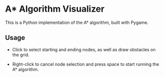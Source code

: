 # A* Algorithm Visualizer

This is a Python implementation of the A* algorithm, built with Pygame.

## Usage

- Click to select starting and ending nodes, as well as draw obstacles on the grid.

- Right-click to cancel node selection and press space to start running the A* algorithm.
